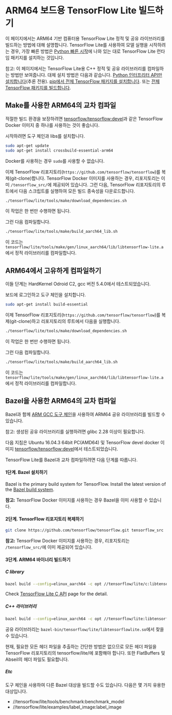 # ARM64 보드용 TensorFlow Lite 빌드하기

이 페이지에서는 ARM64 기반 컴퓨터용 TensorFlow Lite 정적 및 공유 라이브러리를 빌드하는 방법에 대해 설명합니다. TensorFlow Lite를 사용하여 모델 실행을 시작하려는 경우, 가장 빠른 방법은 [Python 빠른 시작](python.md)에 나와 있는 대로 TensorFlow Lite 런타임 패키지를 설치하는 것입니다.

참고: 이 페이지에서는 TensorFlow Lite용 C++ 정적 및 공유 라이브러리를 컴파일하는 방법만 보여줍니다. 대체 설치 방법은 다음과 같습니다. [Python 인터프리터 API만 설치합니다](python.md)(추론 전용). [pip에서 전체 TensorFlow 패키지를 설치합니다](https://www.tensorflow.org/install/pip). 또는 [전체 TensorFlow 패키지를 빌드합니다](https://www.tensorflow.org/install/source).

## Make를 사용한 ARM64의 교차 컴파일

적절한 빌드 환경을 보장하려면 [tensorflow/tensorflow:devel](https://hub.docker.com/r/tensorflow/tensorflow/tags/)과 같은 TensorFlow Docker 이미지 중 하나를 사용하는 것이 좋습니다.

시작하려면 도구 체인과 libs를 설치합니다.

```bash
sudo apt-get update
sudo apt-get install crossbuild-essential-arm64
```

Docker를 사용하는 경우 `sudo`를 사용할 수 없습니다.

이제 TensorFlow 리포지토리(`https://github.com/tensorflow/tensorflow`)를 복제(git-clone)합니다. TensorFlow Docker 이미지를 사용하는 경우, 리포지토리는 이미 `/tensorflow_src/`에 제공되어 있습니다. 그런 다음, TensorFlow 리포지토리의 루트에서 다음 스크립트를 실행하여 모든 빌드 종속성을 다운로드합니다.

```bash
./tensorflow/lite/tools/make/download_dependencies.sh
```

이 작업은 한 번만 수행하면 됩니다.

그런 다음 컴파일합니다.

```bash
./tensorflow/lite/tools/make/build_aarch64_lib.sh
```

이 코드는 `tensorflow/lite/tools/make/gen/linux_aarch64/lib/libtensorflow-lite.a`에서 정적 라이브러리를 컴파일합니다.

## ARM64에서 고유하게 컴파일하기

이들 단계는 HardKernel Odroid C2, gcc 버전 5.4.0에서 테스트되었습니다.

보드에 로그인하고 도구 체인을 설치합니다.

```bash
sudo apt-get install build-essential
```

이제 TensorFlow 리포지토리(`https://github.com/tensorflow/tensorflow`)를 복제(git-clone)하고 리포지토리의 루트에서 다음을 실행합니다.

```bash
./tensorflow/lite/tools/make/download_dependencies.sh
```

이 작업은 한 번만 수행하면 됩니다.

그런 다음 컴파일합니다.

```bash
./tensorflow/lite/tools/make/build_aarch64_lib.sh
```

이 코드는 `tensorflow/lite/tools/make/gen/linux_aarch64/lib/libtensorflow-lite.a`에서 정적 라이브러리를 컴파일합니다.

## Bazel을 사용한 ARM64의 교차 컴파일

Bazel과 함께 [ARM GCC 도구 체인](https://github.com/tensorflow/tensorflow/tree/master/third_party/toolchains/embedded/arm-linux)을 사용하여 ARM64 공유 라이브러리를 빌드할 수 있습니다.

참고: 생성된 공유 라이브러리를 실행하려면 glibc 2.28 이상이 필요합니다.

다음 지침은 Ubuntu 16.04.3 64bit PC(AMD64) 및 TensorFlow devel docker 이미지 [tensorflow/tensorflow:devel](https://hub.docker.com/r/tensorflow/tensorflow/tags/)에서 테스트되었습니다.

TensorFlow Lite를 Bazel과 교차 컴파일하려면 다음 단계를 따릅니다.

#### 1단계. Bazel 설치하기

Bazel is the primary build system for TensorFlow. Install the latest version of the [Bazel build system](https://bazel.build/versions/master/docs/install.html).

**참고:** TensorFlow Docker 이미지를 사용하는 경우 Bazel을 이미 사용할 수 있습니다.

#### 2단계. TensorFlow 리포지토리 복제하기

```sh
git clone https://github.com/tensorflow/tensorflow.git tensorflow_src
```

**참고:** TensorFlow Docker 이미지를 사용하는 경우, 리포지토리는 `/tensorflow_src/`에 이미 제공되어 있습니다.

#### 3단계. ARM64 바이너리 빌드하기

##### C library

```bash
bazel build --config=elinux_aarch64 -c opt //tensorflow/lite/c:libtensorflowlite_c.so
```

Check [TensorFlow Lite C API](https://github.com/tensorflow/tensorflow/tree/master/tensorflow/lite/c) page for the detail.

##### C++ 라이브러리

```bash
bazel build --config=elinux_aarch64 -c opt //tensorflow/lite:libtensorflowlite.so
```

공유 라이브러리는 `bazel-bin/tensorflow/lite/libtensorflowlite.so`에서 찾을 수 있습니다.

현재, 필요한 모든 헤더 파일을 추출하는 간단한 방법은 없으므로 모든 헤더 파일을 TensorFlow 리포지토리의 tensorflow/lite/에 포함해야 합니다. 또한 FlatBuffers 및 Abseil의 헤더 파일도 필요합니다.

##### Etc

도구 체인을 사용하여 다른 Bazel 대상을 빌드할 수도 있습니다. 다음은 몇 가지 유용한 대상입니다.

- //tensorflow/lite/tools/benchmark:benchmark_model
- //tensorflow/lite/examples/label_image:label_image
